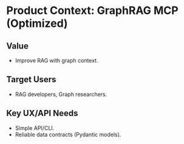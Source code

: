 # Product Context: GraphRAG MCP (Optimized)

## Value
- Improve RAG with graph context.

## Target Users
- RAG developers, Graph researchers.

## Key UX/API Needs
- Simple API/CLI.
- Reliable data contracts (Pydantic models). 